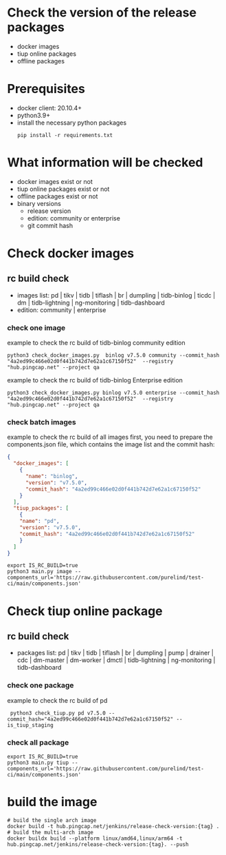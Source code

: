 

# Check the version of the release packages
* docker images
* tiup online packages
* offline packages

# Prerequisites
* docker client: 20.10.4+
* python3.9+
* install the necessary python packages
    ```shell
    pip install -r requirements.txt
    ```

# What information will be checked
* docker images exist or not
* tiup online packages exist or not
* offline packages exist or not
* binary versions
  * release version
  * edition: community or enterprise
  * git commit hash


# Check docker images
## rc build check
* images list: pd | tikv | tidb | tiflash | br | dumpling | tidb-binlog | ticdc | dm | tidb-lightning | ng-monitoring | tidb-dashboard
* edition: community | enterprise

### check one image
example to check the rc build of tidb-binlog community edition
```shell
python3 check_docker_images.py  binlog v7.5.0 community --commit_hash "4a2ed99c466e02d0f441b742d7e62a1c67150f52"  --registry "hub.pingcap.net" --project qa
```
example to check the rc build of tidb-binlog Enterprise edition
```shell
python3 check_docker_images.py binlog v7.5.0 enterprise --commit_hash "4a2ed99c466e02d0f441b742d7e62a1c67150f52"  --registry "hub.pingcap.net" --project qa
```
### check batch images
example to check the rc build of all images
first, you need to prepare the components.json file, which contains the image list and the commit hash:
```json
{
  "docker_images": [
    {
      "name": "binlog",
      "version": "v7.5.0",
      "commit_hash": "4a2ed99c466e02d0f441b742d7e62a1c67150f52"
    }
  ],
  "tiup_packages": [
    {
    "name": "pd",
    "version": "v7.5.0",
    "commit_hash": "4a2ed99c466e02d0f441b742d7e62a1c67150f52"
    }
  ]
}
```
```shell
export IS_RC_BUILD=true
python3 main.py image --components_url='https://raw.githubusercontent.com/purelind/test-ci/main/components.json'
```


# Check tiup online package
## rc build check
* packages list: pd | tikv | tidb | tiflash | br | dumpling | pump | drainer | cdc | dm-master | dm-worker | dmctl | tidb-lightning | ng-monitoring | tidb-dashboard
### check one package
example to check the rc build of pd
```shell
 python3 check_tiup.py pd v7.5.0 --commit_hash="4a2ed99c466e02d0f441b742d7e62a1c67150f52" --is_tiup_staging
```
### check all package
```shell
export IS_RC_BUILD=true
python3 main.py tiup --components_url='https://raw.githubusercontent.com/purelind/test-ci/main/components.json'
```


# build the image
```shell
# build the single arch image
docker build -t hub.pingcap.net/jenkins/release-check-version:{tag} .
# build the multi-arch image
docker buildx build --platform linux/amd64,linux/arm64 -t hub.pingcap.net/jenkins/release-check-version:{tag}. --push
```
